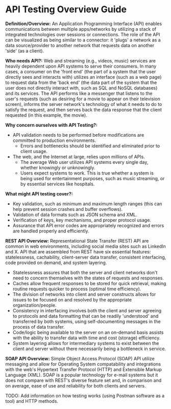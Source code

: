 # API Testing Overview Guide

**Definition/Overview:** An Application Programming Interface (API) enables communications between multiple apps/networks by utilizing a stack of integrated technologies over sessions or connections. The role of the API can be visualized as being similar to a connector: it 'plugs' a network as a data source/provider to another network that requests data on another 'side' (as a client).

**Who needs API?:** Web and streaming (e.g., videos, music) services are heavily dependent upon API systems to serve their consumers. In many cases, a consumer on the 'front end' (the part of a system that the user directly sees and interacts with) utilizes an interface (such as a web page) to request data from the 'back end' (the data part of the system that the user does not directly interact with, such as SQL and NoSQL databases) and its services. The API performs like a messenger that listens to the user's requests (such as desiring for a movie to appear on their television screen), informs the server network's technology of what it needs to do to satisfy the request, and then serves back the data response that the client requested (in this example, the movie).
  
**Why concern ourselves with API Testing?:**
* API validation needs to be performed before modifications are committed to production environments.
  + Errors and bottlenecks should be identified and eliminated prior to client usage.
* The web, and the Internet at large, relies upon millions of APIs.
  + The average Web user utilizes API systems every single day, whether knowingly or unknowingly.
  + Users expect systems to work. This is true whether a system is being used for entertainment purposes, such as music streaming, or by essential services like hospitals.

**What might API testing cover?:**
* Key validation, such as minimum and maximum length ranges (this can help prevent session crashes and buffer overflows).
* Validation of data formats such as JSON schema and XML.
* Verification of keys, key mechanisms, and proper protocol usage.
* Assurance that API error codes are appropriately recognized and errors are handled properly and efficiently.
  
**REST API Overview:** Representational State Transfer (REST) API are common in web environments, including social media sites such as LinkedIn and X. API that are assembled from REST have six essential features: statelessness, cachability, client-server data transfer, consistent interfacing, code provided on demand, and system layering.

* Statelessness assures that both the server and client networks don't need to concern themselves with the states of requests and responses.
* Caches allow frequent responses to be stored for quick retrieval, making routine requests quicker to process (optimal time efficiency).
* The division of networks into client and server constructs allows for issues to be focused on and resolved by the appropriate organization/people.
* Consistency in interfacing involves both the client and server agreeing to protocols and data formatting that can be readily 'understood' and transferred by both systems, using self-documenting messages in the process of data transfer.
* Code/logic being available to the server on an on-demand basis assists with the ability to transfer data with time and cost (storage) efficiency.
* System layering allows for intermediary systems to exist between the client and server without there necessarily being a bottleneck in service.

**SOAP API Overview:** Simple Object Access Protocol (SOAP) API utilize messaging and allow for Operating System compatability and integrations with the web's Hypertext Transfer Protocol (HTTP) and Extensible Markup Language (XML). SOAP is a popular technology for e-mail systems but it does not compare with REST's diverse feature set and, in comparison and on average, ease of use and reliability for both clients and servers.
  
TODO: Add information on how testing works (using Postman software as a tool) and HTTP methods.

